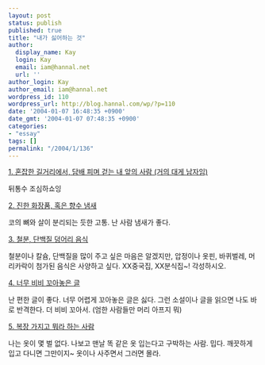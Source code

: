 ```yaml
---
layout: post
status: publish
published: true
title: "내가 싫어하는 것"
author:
  display_name: Kay
  login: Kay
  email: iam@hannal.net
  url: ''
author_login: Kay
author_email: iam@hannal.net
wordpress_id: 110
wordpress_url: http://blog.hannal.com/wp/?p=110
date: '2004-01-07 16:48:35 +0900'
date_gmt: '2004-01-07 07:48:35 +0900'
categories:
- "essay"
tags: []
permalink: "/2004/1/136"
---
```

<p><u>1. 혼잡한 길거리에서, 담배 피며 걷는 내 앞의 사람 (거의 대게 남자임)</u></p>
<p>뒤통수 조심하쇼잉</p>
<p><u>2. 진한 화장품, 혹은 향수 냄새</u></p>
<p>코의 뼈와 살이 분리되는 듯한 고통. 난 사람 냄새가 좋다.</p>
<p><u>3. 철분, 단백질 덩어리 음식</u></p>
<p>철분이나 칼슘, 단백질을 많이 주고 싶은 마음은 알겠지만, 압정이나 옷핀, 바퀴벌레, 머리카락이 첨가된 음식은 사양하고 싶다. XX중국집, XX분식집~! 각성하시오.</p>
<p><u>4. 너무 비비 꼬아놓은 글</u></p>
<p>난 편한 글이 좋다. 너무 어렵게 꼬아놓은 글은 싫다. 그런 소설이나 글을 읽으면 나도 바로 반격한다. 더 비비 꼬아서. (엄한 사람들만 머리 아프지 뭐)</p>
<p><u>5. 복장 가지고 뭐라 하는 사람</u></p>
<p>나는 옷이 몇 벌 없다. 나보고 맨날 똑 같은 옷 입는다고 구박하는 사람. 밉다. 깨끗하게 입고 다니면 그만이지~ 옷이나 사주면서 그러면 몰라.</p>
